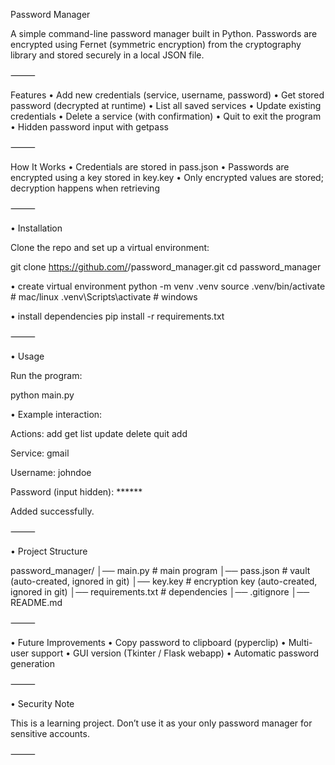 Password Manager 

A simple command-line password manager built in Python.
Passwords are encrypted using Fernet (symmetric encryption) from the cryptography library and stored securely in a local JSON file.

⸻

 Features
	•	Add new credentials (service, username, password)
	•	Get stored password (decrypted at runtime)
	•	List all saved services
	•	Update existing credentials
	•	Delete a service (with confirmation)
	•	Quit to exit the program
	•	Hidden password input with getpass

⸻

 How It Works
	•	Credentials are stored in pass.json
	•	Passwords are encrypted using a key stored in key.key
	•	Only encrypted values are stored; decryption happens when retrieving

⸻

 • Installation

Clone the repo and set up a virtual environment:

git clone https://github.com/<your-username>/password_manager.git
cd password_manager

 • create virtual environment
python -m venv .venv
source .venv/bin/activate   # mac/linux
.venv\Scripts\activate      # windows

 • install dependencies
pip install -r requirements.txt


⸻

 • Usage

Run the program:

python main.py

 • Example interaction:

Actions: add get list update delete quit
add

Service: gmail

Username: johndoe

Password (input hidden): ******

Added successfully.


⸻

 • Project Structure

password_manager/
│── main.py          # main program
│── pass.json        # vault (auto-created, ignored in git)
│── key.key          # encryption key (auto-created, ignored in git)
│── requirements.txt # dependencies
│── .gitignore
│── README.md


⸻

 • Future Improvements
	•	Copy password to clipboard (pyperclip)
	•	Multi-user support
	•	GUI version (Tkinter / Flask webapp)
	•	Automatic password generation

⸻

 • Security Note

This is a learning project. Don’t use it as your only password manager for sensitive accounts.

⸻
